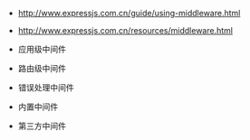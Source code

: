 - http://www.expressjs.com.cn/guide/using-middleware.html
- http://www.expressjs.com.cn/resources/middleware.html


- 应用级中间件
- 路由级中间件
- 错误处理中间件
- 内置中间件
- 第三方中间件
